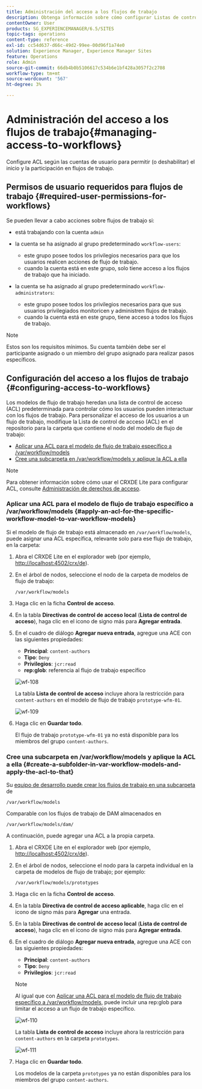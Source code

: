 ```yaml
---
title: Administración del acceso a los flujos de trabajo
description: Obtenga información sobre cómo configurar Listas de control de acceso según las cuentas de usuario para permitir (o deshabilitar) el inicio y la participación en flujos de trabajo.
contentOwner: User
products: SG_EXPERIENCEMANAGER/6.5/SITES
topic-tags: operations
content-type: reference
exl-id: cc54d637-d66c-49d2-99ee-00d96f1a74e0
solution: Experience Manager, Experience Manager Sites
feature: Operations
role: Admin
source-git-commit: 66db4b0b5106617c534b6e1bf428a3057f2c2708
workflow-type: tm+mt
source-wordcount: '567'
ht-degree: 3%

---
```


# Administración del acceso a los flujos de trabajo{#managing-access-to-workflows}

Configure ACL según las cuentas de usuario para permitir (o deshabilitar) el inicio y la participación en flujos de trabajo.

## Permisos de usuario requeridos para flujos de trabajo {#required-user-permissions-for-workflows}

Se pueden llevar a cabo acciones sobre flujos de trabajo si:

* está trabajando con la cuenta `admin`
* la cuenta se ha asignado al grupo predeterminado `workflow-users`:

   * este grupo posee todos los privilegios necesarios para que los usuarios realicen acciones de flujo de trabajo.
   * cuando la cuenta está en este grupo, solo tiene acceso a los flujos de trabajo que ha iniciado.

* la cuenta se ha asignado al grupo predeterminado `workflow-administrators`:

   * este grupo posee todos los privilegios necesarios para que sus usuarios privilegiados monitoricen y administren flujos de trabajo.
   * cuando la cuenta está en este grupo, tiene acceso a todos los flujos de trabajo.

>[!NOTE]
>
>Estos son los requisitos mínimos. Su cuenta también debe ser el participante asignado o un miembro del grupo asignado para realizar pasos específicos.

## Configuración del acceso a los flujos de trabajo {#configuring-access-to-workflows}

Los modelos de flujo de trabajo heredan una lista de control de acceso (ACL) predeterminada para controlar cómo los usuarios pueden interactuar con los flujos de trabajo. Para personalizar el acceso de los usuarios a un flujo de trabajo, modifique la Lista de control de acceso (ACL) en el repositorio para la carpeta que contiene el nodo del modelo de flujo de trabajo:

* [Aplicar una ACL para el modelo de flujo de trabajo específico a /var/workflow/models](/help/sites-administering/workflows-managing.md#apply-an-acl-for-the-specific-workflow-model-to-var-workflow-models)
* [Cree una subcarpeta en /var/workflow/models y aplique la ACL a ella](/help/sites-administering/workflows-managing.md#create-a-subfolder-in-var-workflow-models-and-apply-the-acl-to-that)

>[!NOTE]
>
>Para obtener información sobre cómo usar el CRXDE Lite para configurar ACL, consulte [Administración de derechos de acceso](/help/sites-administering/user-group-ac-admin.md#access-right-management).

### Aplicar una ACL para el modelo de flujo de trabajo específico a /var/workflow/models {#apply-an-acl-for-the-specific-workflow-model-to-var-workflow-models}

Si el modelo de flujo de trabajo está almacenado en `/var/workflow/models`, puede asignar una ACL específica, relevante solo para ese flujo de trabajo, en la carpeta:

1. Abra el CRXDE Lite en el explorador web (por ejemplo, [http://localhost:4502/crx/de](http://localhost:4502/crx/de)).
1. En el árbol de nodos, seleccione el nodo de la carpeta de modelos de flujo de trabajo:

   `/var/workflow/models`

1. Haga clic en la ficha **Control de acceso**.
1. En la tabla **Directivas de control de acceso local** (**Lista de control de acceso**), haga clic en el icono de signo más para **Agregar entrada**.
1. En el cuadro de diálogo **Agregar nueva entrada**, agregue una ACE con las siguientes propiedades:

   * **Principal**: `content-authors`
   * **Tipo**: `Deny`
   * **Privilegios**: `jcr:read`
   * **rep:glob**: referencia al flujo de trabajo específico

   ![wf-108](assets/wf-108.png)

   La tabla **Lista de control de acceso** incluye ahora la restricción para `content-authors` en el modelo de flujo de trabajo `prototype-wfm-01`.

   ![wf-109](assets/wf-109.png)

1. Haga clic en **Guardar todo**.

   El flujo de trabajo `prototype-wfm-01` ya no está disponible para los miembros del grupo `content-authors`.

### Cree una subcarpeta en /var/workflow/models y aplique la ACL a ella {#create-a-subfolder-in-var-workflow-models-and-apply-the-acl-to-that}

Su [equipo de desarrollo puede crear los flujos de trabajo en una subcarpeta](/help/sites-developing/workflows-models.md#creating-a-new-workflow) de

`/var/workflow/models`

Comparable con los flujos de trabajo de DAM almacenados en

`/var/workflow/models/dam/`

A continuación, puede agregar una ACL a la propia carpeta.

1. Abra el CRXDE Lite en el explorador web (por ejemplo, [http://localhost:4502/crx/de](http://localhost:4502/crx/de)).
1. En el árbol de nodos, seleccione el nodo para la carpeta individual en la carpeta de modelos de flujo de trabajo; por ejemplo:

   `/var/workflow/models/prototypes`

1. Haga clic en la ficha **Control de acceso**.
1. En la tabla **Directiva de control de acceso aplicable**, haga clic en el icono de signo más para **Agregar** una entrada.
1. En la tabla **Directivas de control de acceso local** (**Lista de control de acceso**), haga clic en el icono de signo más para **Agregar entrada**.
1. En el cuadro de diálogo **Agregar nueva entrada**, agregue una ACE con las siguientes propiedades:

   * **Principal**: `content-authors`
   * **Tipo**: `Deny`
   * **Privilegios**: `jcr:read`

   >[!NOTE]
   >
   >Al igual que con [Aplicar una ACL para el modelo de flujo de trabajo específico a /var/workflow/models](/help/sites-administering/workflows-managing.md#apply-an-acl-for-the-specific-workflow-model-to-var-workflow-models), puede incluir una rep:glob para limitar el acceso a un flujo de trabajo específico.

   ![wf-110](assets/wf-110.png)

   La tabla **Lista de control de acceso** incluye ahora la restricción para `content-authors` en la carpeta `prototypes`.

   ![wf-111](assets/wf-111.png)

1. Haga clic en **Guardar todo**.

   Los modelos de la carpeta `prototypes` ya no están disponibles para los miembros del grupo `content-authors`.
